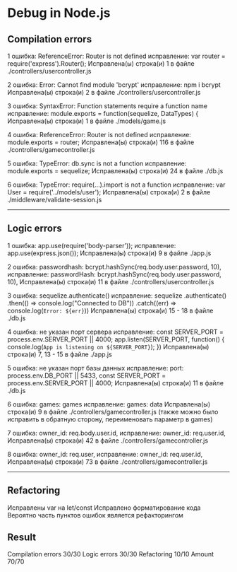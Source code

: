 # Debug in Node.js

## Сompilation errors

1
ошибка: ReferenceError: Router is not defined
исправление: var router = require('express').Router();
Исправлена(ы) строка(и) 1 в файле ./controllers/usercontroller.js

2
ошибка: Error: Cannot find module 'bcrypt'
исправление: npm i bcrypt
Исправлена(ы) строка(и) 2 в файле ./controllers/usercontroller.js

3
ошибка: SyntaxError: Function statements require a function name
исправление: module.exports = function(sequelize, DataTypes) {
Исправлена(ы) строка(и) 1 в файле ./models/game.js

4
ошибка: ReferenceError: Router is not defined
исправление: module.exports = router;
Исправлена(ы) строка(и) 116 в файле ./controllers/gamecontroller.js

5
ошибка: TypeError: db.sync is not a function
исправление: module.exports = sequelize;
Исправлена(ы) строка(и) 24 в файле ./db.js

6
ошибка: TypeError: require(...).import is not a function
исправление: var User = require('../models/user');
Исправлена(ы) строка(и) 2 в файле ./middleware/validate-session.js

---------------------------------------

## Logic errors

1
ошибка: app.use(require('body-parser'));
исправление: app.use(express.json());
Исправлена(ы) строка(и) 9 в файле ./app.js

2
ошибка: passwordhash: bcrypt.hashSync(req.body.user.password, 10),
исправление: passwordHash: bcrypt.hashSync(req.body.user.password, 10),
Исправлена(ы) строка(и) 11 в файле ./controllers/usercontroller.js

3
ошибка: sequelize.authenticate()
исправление: 
sequelize
.authenticate()
.then(() => console.log("Connected to DB"))
.catch((err) => console.log(`Error: ${err}`))
Исправлена(ы) строка(и) 15 - 18 в файле ./db.js

4 
ошибка: не указан порт сервера
исправление: 
const SERVER_PORT = process.env.SERVER_PORT || 4000;
app.listen(SERVER_PORT, function() {
    console.log(`App is listening on ${SERVER_PORT}`);
})
Исправлена(ы) строка(и) 7, 13 - 15 в файле ./app.js

5
ошибка: не указан порт базы данных
исправление: port: process.env.DB_PORT || 5433,
const SERVER_PORT = process.env.SERVER_PORT || 4000;
Исправлена(ы) строка(и) 11 в файле ./db.js

6
ошибка: games: games
исправление: games: data
Исправлена(ы) строка(и) 9 в файле ./controllers/gamecontroller.js
(также можно было исправить в обратную сторону, переименовать параметр в games)

7
ошибка: owner_id: req.body.user.id,
исправление: owner_id: req.user.id,
Исправлена(ы) строка(и) 42 в файле ./controllers/gamecontroller.js

8
ошибка: owner_id: req.user,
исправление: owner_id: req.user.id,
Исправлена(ы) строка(и) 73 в файле ./controllers/gamecontroller.js

---------------------------------------

## Refactoring

Исправлены var на let/const
Исправлено форматирование кода
Вероятно часть пунктов ошибок является рефакторингом

## Result

Сompilation errors 30/30
Logic errors 30/30
Refactoring 10/10
Amount 70/70